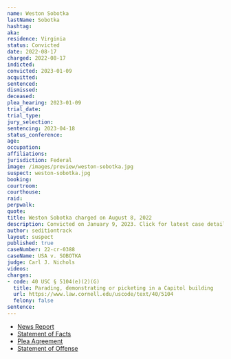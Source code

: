 ```yaml
---
name: Weston Sobotka
lastName: Sobotka
hashtag:
aka:
residence: Virginia
status: Convicted
date: 2022-08-17
charged: 2022-08-17
indicted:
convicted: 2023-01-09
acquitted:
sentenced:
dismissed:
deceased:
plea_hearing: 2023-01-09
trial_date:
trial_type:
jury_selection:
sentencing: 2023-04-18
status_conference:
age:
occupation:
affiliations:
jurisdiction: Federal
image: /images/preview/weston-sobotka.jpg
suspect: weston-sobotka.jpg
booking:
courtroom:
courthouse:
raid:
perpwalk:
quote:
title: Weston Sobotka charged on August 8, 2022
description: Convicted on January 9, 2023. Click for latest case details.
author: seditiontrack
layout: suspect
published: true
caseNumber: 22-cr-0388
caseName: USA v. SOBOTKA
judge: Carl J. Nichols
videos:
charges:
- code: 40 USC § 5104(e)(2)(G)
  title: Parading, demonstrating or picketing in a Capitol building
  url: https://www.law.cornell.edu/uscode/text/40/5104
  felony: false
sentence:
---
```

- [News Report](https://www.rawstory.com/capitol-riot-arrests-2657921256/)
- [Statement of Facts](https://extremism.gwu.edu/sites/g/files/zaxdzs2191/f/Weston%20Sobotka%20Statement%20of%20Facts.pdf)
- [Plea Agreement](https://storage.courtlistener.com/recap/gov.uscourts.dcd.249698/gov.uscourts.dcd.249698.16.0.pdf)
- [Statement of Offense](https://storage.courtlistener.com/recap/gov.uscourts.dcd.249698/gov.uscourts.dcd.249698.17.0.pdf)
